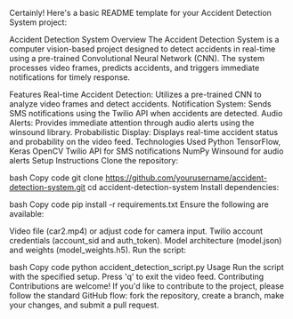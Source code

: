 
Certainly! Here's a basic README template for your Accident Detection System project:

Accident Detection System
Overview
The Accident Detection System is a computer vision-based project designed to detect accidents in real-time using a pre-trained Convolutional Neural Network (CNN). The system processes video frames, predicts accidents, and triggers immediate notifications for timely response.

Features
Real-time Accident Detection: Utilizes a pre-trained CNN to analyze video frames and detect accidents.
Notification System: Sends SMS notifications using the Twilio API when accidents are detected.
Audio Alerts: Provides immediate attention through audio alerts using the winsound library.
Probabilistic Display: Displays real-time accident status and probability on the video feed.
Technologies Used
Python
TensorFlow, Keras
OpenCV
Twilio API for SMS notifications
NumPy
Winsound for audio alerts
Setup Instructions
Clone the repository:

bash
Copy code
git clone https://github.com/yourusername/accident-detection-system.git
cd accident-detection-system
Install dependencies:

bash
Copy code
pip install -r requirements.txt
Ensure the following are available:

Video file (car2.mp4) or adjust code for camera input.
Twilio account credentials (account_sid and auth_token).
Model architecture (model.json) and weights (model_weights.h5).
Run the script:

bash
Copy code
python accident_detection_script.py
Usage
Run the script with the specified setup.
Press 'q' to exit the video feed.
Contributing
Contributions are welcome! If you'd like to contribute to the project, please follow the standard GitHub flow: fork the repository, create a branch, make your changes, and submit a pull request.
